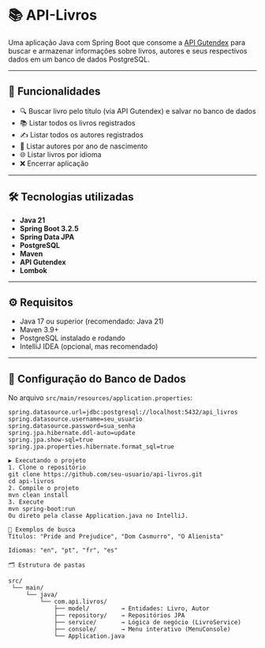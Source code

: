 # 📚 API-Livros

Uma aplicação Java com Spring Boot que consome a [API Gutendex](https://gutendex.com/) para buscar e armazenar informações sobre livros, autores e seus respectivos dados em um banco de dados PostgreSQL.

---

## 🚀 Funcionalidades

- 🔍 Buscar livro pelo título (via API Gutendex) e salvar no banco de dados
- 📚 Listar todos os livros registrados
- ✍️ Listar todos os autores registrados
- 📆 Listar autores por ano de nascimento
- 🌐 Listar livros por idioma
- ❌ Encerrar aplicação

---

## 🛠 Tecnologias utilizadas

- **Java 21**
- **Spring Boot 3.2.5**
- **Spring Data JPA**
- **PostgreSQL**
- **Maven**
- **API Gutendex**
- **Lombok**

---

## ⚙️ Requisitos

- Java 17 ou superior (recomendado: Java 21)
- Maven 3.9+
- PostgreSQL instalado e rodando
- IntelliJ IDEA (opcional, mas recomendado)

---

## 💾 Configuração do Banco de Dados

No arquivo `src/main/resources/application.properties`:

```properties
spring.datasource.url=jdbc:postgresql://localhost:5432/api_livros
spring.datasource.username=seu_usuario
spring.datasource.password=sua_senha
spring.jpa.hibernate.ddl-auto=update
spring.jpa.show-sql=true
spring.jpa.properties.hibernate.format_sql=true

▶️ Executando o projeto
1. Clone o repositório
git clone https://github.com/seu-usuario/api-livros.git
cd api-livros
2. Compile o projeto
mvn clean install
3. Execute
mvn spring-boot:run
Ou direto pela classe Application.java no IntelliJ.

🧪 Exemplos de busca
Títulos: "Pride and Prejudice", "Dom Casmurro", "O Alienista"

Idiomas: "en", "pt", "fr", "es"

🗂 Estrutura de pastas

src/
 └── main/
     └── java/
         └── com.api.livros/
             ├── model/         → Entidades: Livro, Autor
             ├── repository/    → Repositórios JPA
             ├── service/       → Lógica de negócio (LivroService)
             ├── console/       → Menu interativo (MenuConsole)
             └── Application.java
